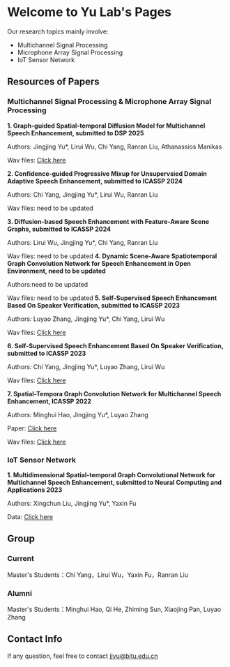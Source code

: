 # Welcome to Yu Lab's Pages

Our research topics mainly involve:
 - Multichannel Signal Processing
 - Microphone Array Signal Processing
 - IoT Sensor Network

## Resources of Papers

### Multichannel Signal Processing & Microphone Array Signal Processing

**1. Graph-guided Spatial-temporal Diffusion Model for Multichannel Speech Enhancement, submitted to DSP 2025**

   Authors: Jingjing Yu*, Lirui Wu, Chi Yang, Ranran Liu, Athanassios Manikas
   
   Wav files: [Click here](https://yulabs2.github.io/G-DiffuMSE/ "wav")

**2. Confidence-guided Progressive Mixup for Unsupervsied Domain Adaptive Speech Enhancement, submitted to ICASSP 2024**

   Authors: Chi Yang, Jingjing Yu*, Lirui Wu, Ranran Liu
   
   Wav files: need to be updated

**3. Diffusion-based Speech Enhancement with Feature-Aware Scene Graphs, submitted to ICASSP 2024**

   Authors: Lirui Wu, Jingjing Yu*, Chi Yang, Ranran Liu
   
   Wav files: need to be updated
**4. Dynamic Scene-Aware Spatiotemporal Graph Convolution Network for Speech Enhancement in Open Environment, need to be updated**

   Authors:need to be updated
   
   Wav files: need to be updated
**5. Self-Supervised Speech Enhancement Based On Speaker Verification, submitted to ICASSP 2023**

   Authors: Luyao Zhang, Jingjing Yu*, Chi Yang, Lirui Wu

   Wav files: [Click here](https://wlirui.github.io/SSL-NTA-SV/ "wav")
   
**6. Self-Supervised Speech Enhancement Based On Speaker Verification, submitted to ICASSP 2023**

   Authors: Chi Yang, Jingjing Yu*, Luyao Zhang, Lirui Wu

   Wav files: [Click here](https://wlirui.github.io/SSL-SV/ "wav")
   
**7. Spatial-Tempora Graph Convolution Network for Multichannel Speech Enhancement, ICASSP 2022**

   Authors: Minghui Hao, Jingjing Yu*, Luyao Zhang

   Paper: [Click here](https://ieeexplore.ieee.org/document/9746054/authors#authors "paper")
   
   Wav files: [Click here](http://ahuei.github.io/stgcsen "wav")

### IoT Sensor Network

**1. Multidimensional Spatial-temporal Graph Convolutional Network for Multichannel Speech Enhancement, submitted to Neural Computing and Applications 2023**

   Authors: Xingchun Liu, Jingjing Yu*, Yaxin Fu
   
   Data: [Click here](https://yulabs2.github.io/ "data")

## Group

### Current

Master's Students：Chi Yang，Lirui Wu，Yaxin Fu，Ranran Liu

### Alumni

Master's Students：Minghui Hao, Qi He, Zhiming Sun, Xiaojing Pan, Luyao Zhang

## Contact Info

If any question, feel free to contact <jjyu@bjtu.edu.cn>
